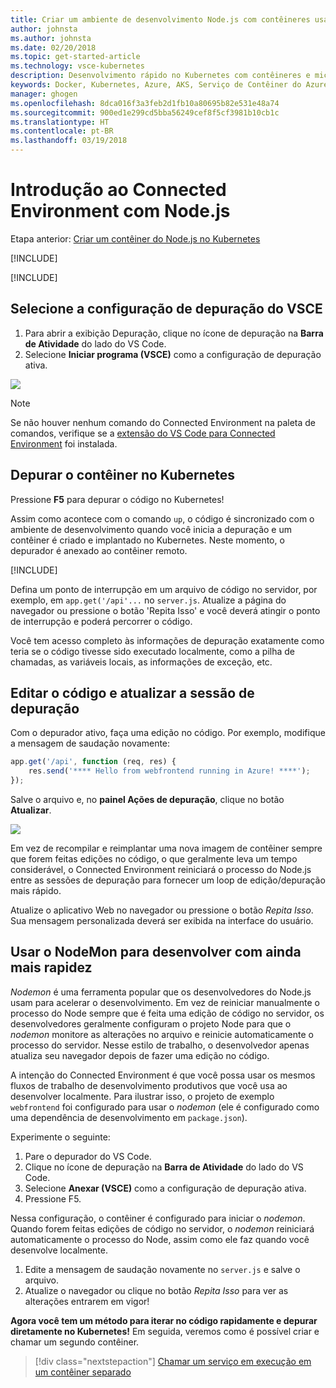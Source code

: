 ```yaml
---
title: Criar um ambiente de desenvolvimento Node.js com contêineres usando o Kubernetes na nuvem – Etapa 4 – Depurar um contêiner no Kubernetes | Microsoft Docs
author: johnsta
ms.author: johnsta
ms.date: 02/20/2018
ms.topic: get-started-article
ms.technology: vsce-kubernetes
description: Desenvolvimento rápido no Kubernetes com contêineres e microsserviços no Azure
keywords: Docker, Kubernetes, Azure, AKS, Serviço de Contêiner do Azure, contêineres
manager: ghogen
ms.openlocfilehash: 8dca016f3a3feb2d1fb10a80695b82e531e48a74
ms.sourcegitcommit: 900ed1e299cd5bba56249cef8f5cf3981b10cb1c
ms.translationtype: HT
ms.contentlocale: pt-BR
ms.lasthandoff: 03/19/2018
---
```

# <a name="get-started-on-connected-environment-with-nodejs"></a>Introdução ao Connected Environment com Node.js

Etapa anterior: [Criar um contêiner do Node.js no Kubernetes](get-started-nodejs-03.md)

[!INCLUDE[](includes/debug-intro.md)]

[!INCLUDE[](includes/init-debug-assets-vscode.md)]


## <a name="select-the-vsce-debug-configuration"></a>Selecione a configuração de depuração do VSCE
1. Para abrir a exibição Depuração, clique no ícone de depuração na **Barra de Atividade** do lado do VS Code.
1. Selecione **Iniciar programa (VSCE)** como a configuração de depuração ativa.

![](media/debug-configuration-nodejs.png)

> [!Note]
> Se não houver nenhum comando do Connected Environment na paleta de comandos, verifique se a [extensão do VS Code para Connected Environment](get-started-nodejs-01.md#get-kubernetes-debugging-for-vs-code) foi instalada.

## <a name="debug-the-container-in-kubernetes"></a>Depurar o contêiner no Kubernetes
Pressione **F5** para depurar o código no Kubernetes!

Assim como acontece com o comando `up`, o código é sincronizado com o ambiente de desenvolvimento quando você inicia a depuração e um contêiner é criado e implantado no Kubernetes. Neste momento, o depurador é anexado ao contêiner remoto.

[!INCLUDE[](includes/tip-vscode-status-bar-url.md)]

Defina um ponto de interrupção em um arquivo de código no servidor, por exemplo, em `app.get('/api'...` no `server.js`. Atualize a página do navegador ou pressione o botão 'Repita Isso' e você deverá atingir o ponto de interrupção e poderá percorrer o código.

Você tem acesso completo às informações de depuração exatamente como teria se o código tivesse sido executado localmente, como a pilha de chamadas, as variáveis locais, as informações de exceção, etc.

## <a name="edit-code-and-refresh-the-debug-session"></a>Editar o código e atualizar a sessão de depuração
Com o depurador ativo, faça uma edição no código. Por exemplo, modifique a mensagem de saudação novamente:

```javascript
app.get('/api', function (req, res) {
    res.send('**** Hello from webfrontend running in Azure! ****');
});
```

Salve o arquivo e, no **painel Ações de depuração**, clique no botão **Atualizar**. 

![](media/debug-action-refresh-nodejs.png)

Em vez de recompilar e reimplantar uma nova imagem de contêiner sempre que forem feitas edições no código, o que geralmente leva um tempo considerável, o Connected Environment reiniciará o processo do Node.js entre as sessões de depuração para fornecer um loop de edição/depuração mais rápido.

Atualize o aplicativo Web no navegador ou pressione o botão *Repita Isso*. Sua mensagem personalizada deverá ser exibida na interface do usuário.


## <a name="use-nodemon-to-develop-even-faster"></a>Usar o NodeMon para desenvolver com ainda mais rapidez
*Nodemon* é uma ferramenta popular que os desenvolvedores do Node.js usam para acelerar o desenvolvimento. Em vez de reiniciar manualmente o processo do Node sempre que é feita uma edição de código no servidor, os desenvolvedores geralmente configuram o projeto Node para que o *nodemon* monitore as alterações no arquivo e reinicie automaticamente o processo do servidor. Nesse estilo de trabalho, o desenvolvedor apenas atualiza seu navegador depois de fazer uma edição no código.

A intenção do Connected Environment é que você possa usar os mesmos fluxos de trabalho de desenvolvimento produtivos que você usa ao desenvolver localmente. Para ilustrar isso, o projeto de exemplo `webfrontend` foi configurado para usar o *nodemon* (ele é configurado como uma dependência de desenvolvimento em `package.json`).

Experimente o seguinte:
1. Pare o depurador do VS Code.
1. Clique no ícone de depuração na **Barra de Atividade** do lado do VS Code. 
1. Selecione **Anexar (VSCE)** como a configuração de depuração ativa.
1. Pressione F5.

Nessa configuração, o contêiner é configurado para iniciar o *nodemon*. Quando forem feitas edições de código no servidor, o *nodemon* reiniciará automaticamente o processo do Node, assim como ele faz quando você desenvolve localmente. 
1. Edite a mensagem de saudação novamente no `server.js` e salve o arquivo.
1. Atualize o navegador ou clique no botão *Repita Isso* para ver as alterações entrarem em vigor!

**Agora você tem um método para iterar no código rapidamente e depurar diretamente no Kubernetes!** Em seguida, veremos como é possível criar e chamar um segundo contêiner.

> [!div class="nextstepaction"]
> [Chamar um serviço em execução em um contêiner separado](get-started-nodejs-05.md)

